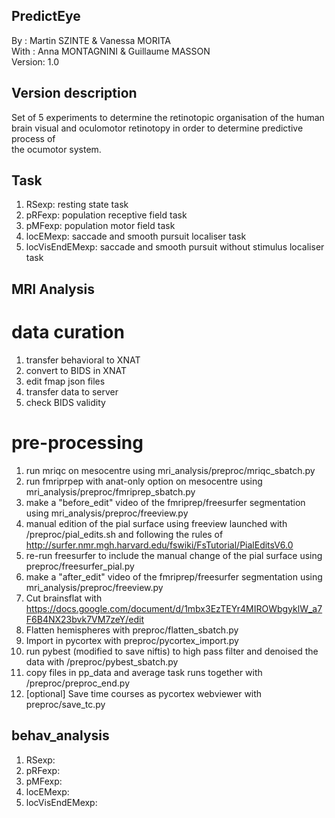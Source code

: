 ## PredictEye
By :      Martin SZINTE & Vanessa MORITA <br/>
With :    Anna MONTAGNINI & Guillaume MASSON<br/>
Version:  1.0<br/>

## Version description
Set of 5 experiments to determine the retinotopic organisation of the human<br/>
brain visual and oculomotor retinotopy in order to determine predictive process of<br/>
the ocumotor system.<br/>

## Task
1. RSexp: resting state task<br/>
2. pRFexp: population receptive field task<br/>
3. pMFexp: population motor field task<br/>
4. locEMexp: saccade and smooth pursuit localiser task<br/>
5. locVisEndEMexp: saccade and smooth pursuit without stimulus localiser task<br/>

## MRI Analysis

# data curation
1. transfer behavioral to XNAT<br/>
2. convert to BIDS in XNAT<br/>
3. edit fmap json files<br/>
4. transfer data to server<br/>
4. check BIDS validity<br/>

# pre-processing
1. run mriqc on mesocentre using mri_analysis/preproc/mriqc_sbatch.py<br/>
3. run fmriprpep with anat-only option on mesocentre using mri_analysis/preproc/fmriprep_sbatch.py<br/>
4. make a "before_edit" video of the fmriprep/freesurfer segmentation using mri_analysis/preproc/freeview.py<br>
5. manual edition of the pial surface using freeview launched with /preproc/pial_edits.sh and following the rules of http://surfer.nmr.mgh.harvard.edu/fswiki/FsTutorial/PialEditsV6.0 <br/>
6. re-run freesurfer to include the manual change of the pial surface using preproc/freesurfer_pial.py<br/>
7. make a "after_edit" video of the fmriprep/freesurfer segmentation using mri_analysis/preproc/freeview.py<br>
8. Cut brainsflat with https://docs.google.com/document/d/1mbx3EzTEYr4MIROWbgyklW_a7F6B4NX23bvk7VM7zeY/edit<br/>
9. Flatten hemispheres with preproc/flatten_sbatch.py<br/>
10. Import in pycortex with preproc/pycortex_import.py<br/>
11. run pybest (modified to save niftis) to high pass filter and denoised the data with /preproc/pybest_sbatch.py<br/>
12. copy files in pp_data and average task runs together with /preproc/preproc_end.py
13. [optional] Save time courses as pycortex webviewer with preproc/save_tc.py<br/>


## behav_analysis
1. RSexp:<br/>
2. pRFexp:<br/>
3. pMFexp:<br/>
4. locEMexp:<br/>
5. locVisEndEMexp:<br/>